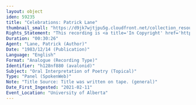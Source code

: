 ```yaml
---
layout: object
iden: 59235
title: "Celebrations: Patrick Lane"
thumbnail_small: "https://d9jk7wjtjpu5g.cloudfront.net/collection_resource_files/thumbnails/000/134/048/small/audio-default.png?1640836601"
Rights_Statement: "This recording is <a title='In Copyright' href='https://rightsstatements.org/page/InC/1.0/?language=en'>In Copyright</a> and is made available for non-commercial research and educational purposes, with permission from the rights holder(s). The University of Alberta wishes to hear from any copyright owner, or their representative, who believes that this recording has been used without authorization. Please contact <a title='erahelp@ualberta.ca' href='mailto:erahelp@ualberta.ca'>erahelp@ualberta.ca</a>. You may display/perform this material for non-commercial research or teaching purposes. For all other reproduction, performance or distribution uses, please contact the copyright holders"
Duration: "00:30:26"
Agent: "Lane, Patrick (Author)"
Date: "1983/12/14 (Publication)"
Language: "English"
Format: "Analogue (Recording Type)"
Identifier: "h128nf880 (avalonid)"
Subject: "Oral Interpretation of Poetry (Topical)"
Type: "Panel (SpokenWeb)"
Note: "Title Source: Title was written on tape. (general)"
Date_First_Ingested: "2021-02-11"
Event_Location: "University of Alberta"
---
```


